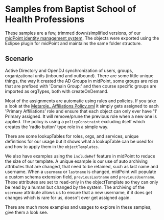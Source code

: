 # Samples from Baptist School of Health Professions

These samples are a few, trimmed down/simplified versions, of our [midPoint identity management system](https://evolveum.com/midpoint/).
The objects were exported using the Eclipse plugin for midPoint and maintains the same folder structure.

## Scenario

Active Directory and OpenDJ synchronization of users, groups, organizational units (inbound and outbound).
There are some little unique things, the way it created the AD Groups in midPoint,
some groups are roles that are prefixed with 'Domain Group:' and then course specific
groups are imported as orgTypes, both with createOnDemand.

Most of the assignments are automatic using rules and policies.
If you take a look at the [Metarole_ Affiliations Policy.xml](https://github.com/JasonEverling/midpoint-samples/blob/master/samples/contrib/bshp/objects/roles/Metarole_%20Affiliations%20Policy.xml)
it simply gets assigned to each 'Primary Affiliations' role and ensure that each object can only ever have '1' Primary assigned.
It will remove/prune the previous role when a new one is applied.
The policy is using a `policyConstraint` excluding itself which creates the 'radio button' type role in a simple way.

There are some lookupTables for roles, orgs, and services, unique definitions for our usage
but it shows what a lookupTable can be used for and how to apply them in the `objectTemplates`.

We also have examples using the `includeRef` feature in midPoint to reduce the size of our template.
A unique example is our use of auto archiving attributes that are changed, that need to be retained, such as last name and username.
When a `username` or `lastname` is changed, midPoint will populate a custom schema extension field, `previousLastname` and `previousUsername`.
These attributes are set to read-only in the objectTemplate so they can only be read by a human but changed by the system.
The archiving of the `username` attribute allows us to ensure that a new username,
if it does get changes which is rare for us, doesn't ever get assigned again.

There are much more examples and usages to explore in these samples, give them a look see.
 